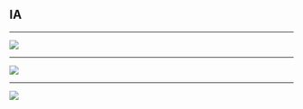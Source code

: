 ## IA

---

![](http://28oa9i1t08037ue3m1l0i861.wpengine.netdna-cdn.com/wp-content/uploads/2015/01/Edge.jpg)

---

![](http://28oa9i1t08037ue3m1l0i861.wpengine.netdna-cdn.com/wp-content/uploads/2015/01/Edge1.png)

---

![](http://28oa9i1t08037ue3m1l0i861.wpengine.netdna-cdn.com/wp-content/uploads/2015/01/Projections.png)